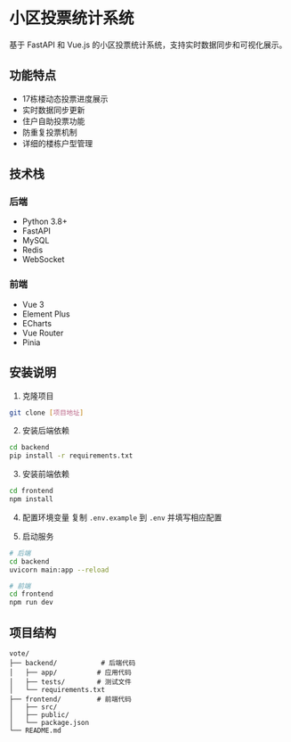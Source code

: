# 小区投票统计系统

基于 FastAPI 和 Vue.js 的小区投票统计系统，支持实时数据同步和可视化展示。

## 功能特点

- 17栋楼动态投票进度展示
- 实时数据同步更新
- 住户自助投票功能
- 防重复投票机制
- 详细的楼栋户型管理

## 技术栈

### 后端
- Python 3.8+
- FastAPI
- MySQL
- Redis
- WebSocket

### 前端
- Vue 3
- Element Plus
- ECharts
- Vue Router
- Pinia

## 安装说明

1. 克隆项目
```bash
git clone [项目地址]
```

2. 安装后端依赖
```bash
cd backend
pip install -r requirements.txt
```

3. 安装前端依赖
```bash
cd frontend
npm install
```

4. 配置环境变量
复制 `.env.example` 到 `.env` 并填写相应配置

5. 启动服务
```bash
# 后端
cd backend
uvicorn main:app --reload

# 前端
cd frontend
npm run dev
```

## 项目结构
```
vote/
├── backend/           # 后端代码
│   ├── app/          # 应用代码
│   ├── tests/        # 测试文件
│   └── requirements.txt
├── frontend/         # 前端代码
│   ├── src/
│   ├── public/
│   └── package.json
└── README.md
``` 